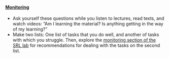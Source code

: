 #### [Monitoring](https://srl.daacs.net/metacognition/monitor/how-often-do-you-monitor/)

* Ask yourself these questions while you listen to lectures, read texts, and watch videos: “Am I learning the material? Is anything getting in the way of my learning?”
* Make two lists: One list of tasks that you do well, and another of tasks with which you struggle. Then, explore the [monitoring section of the SRL lab](https://srl.daacs.net/metacognition/monitor/how-to-improve-your-monitoring/) for recommendations for dealing with the tasks on the second list.

